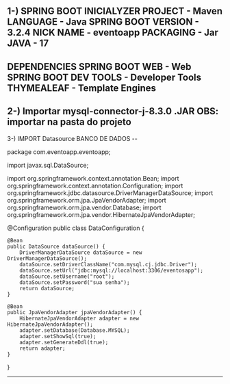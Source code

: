 1-)
SPRING BOOT INICIALYZER 
PROJECT - Maven
LANGUAGE - Java
SPRING BOOT VERSION - 3.2.4
NICK NAME - eventoapp
PACKAGING - Jar
JAVA - 17
-----------------------------------------------------------------------------
DEPENDENCIES
SPRING BOOT WEB - Web
SPRING BOOT DEV TOOLS - Developer Tools
THYMEALEAF - Template Engines
---------------------------------------------------------------------------
2-) 
Importar mysql-connector-j-8.3.0    .JAR
OBS: importar na pasta do projeto
-------------------------------------------------------------------------
3-)
IMPORT Datasource  BANCO DE DADOS --

package com.eventoapp.eventoapp;

import javax.sql.DataSource;

import org.springframework.context.annotation.Bean;
import org.springframework.context.annotation.Configuration;
import org.springframework.jdbc.datasource.DriverManagerDataSource;
import org.springframework.orm.jpa.JpaVendorAdapter;
import org.springframework.orm.jpa.vendor.Database;
import org.springframework.orm.jpa.vendor.HibernateJpaVendorAdapter;

@Configuration
public class DataConfiguration {

    @Bean
    public DataSource dataSource() {
        DriverManagerDataSource dataSource = new DriverManagerDataSource();
        dataSource.setDriverClassName("com.mysql.cj.jdbc.Driver");
        dataSource.setUrl("jdbc:mysql://localhost:3306/eventosapp");
        dataSource.setUsername("root");
        dataSource.setPassword("sua senha");
        return dataSource;
    }
    
    @Bean
    public JpaVendorAdapter jpaVendorAdapter() {
        HibernateJpaVendorAdapter adapter = new HibernateJpaVendorAdapter();
        adapter.setDatabase(Database.MYSQL);
        adapter.setShowSql(true);
        adapter.setGenerateDdl(true);
        return adapter;
    }
}

------------------------------------------------------------------------------------------------

